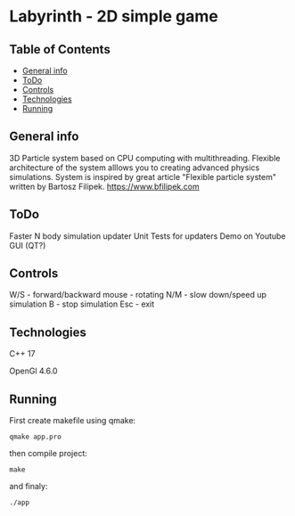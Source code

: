 # Labyrinth - 2D simple game

## Table of Contents
* [General info](#general-info)
* [ToDo](#todo)
* [Controls](#controls)
* [Technologies](#technologies)
* [Running](#running)

## General info
3D Particle system based on CPU computing with multithreading. 
Flexible architecture of the system alllows you to creating advanced physics simulations.
System is inspired by great article "Flexible particle system" written by Bartosz Filipek. https://www.bfilipek.com 

## ToDo
Faster N body simulation updater
Unit Tests for updaters
Demo on Youtube
GUI (QT?)

## Controls
W/S - forward/backward
mouse - rotating
N/M - slow down/speed up simulation
B - stop simulation
Esc - exit

## Technologies
C++ 17

OpenGl 4.6.0

## Running
First create makefile using qmake:

`qmake app.pro`

then compile project:

`make`

and finaly:

`./app`
